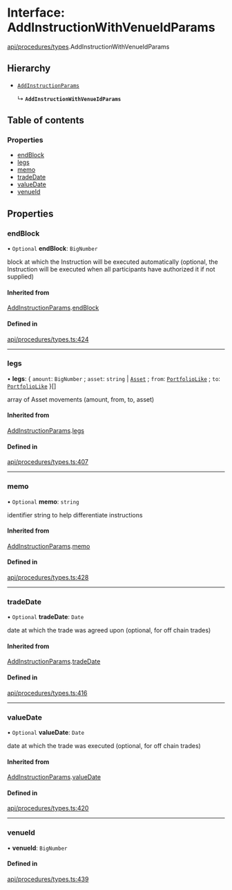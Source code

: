 # Interface: AddInstructionWithVenueIdParams

[api/procedures/types](../wiki/api.procedures.types).AddInstructionWithVenueIdParams

## Hierarchy

- [`AddInstructionParams`](../wiki/api.procedures.types.AddInstructionParams)

  ↳ **`AddInstructionWithVenueIdParams`**

## Table of contents

### Properties

- [endBlock](../wiki/api.procedures.types.AddInstructionWithVenueIdParams#endblock)
- [legs](../wiki/api.procedures.types.AddInstructionWithVenueIdParams#legs)
- [memo](../wiki/api.procedures.types.AddInstructionWithVenueIdParams#memo)
- [tradeDate](../wiki/api.procedures.types.AddInstructionWithVenueIdParams#tradedate)
- [valueDate](../wiki/api.procedures.types.AddInstructionWithVenueIdParams#valuedate)
- [venueId](../wiki/api.procedures.types.AddInstructionWithVenueIdParams#venueid)

## Properties

### endBlock

• `Optional` **endBlock**: `BigNumber`

block at which the Instruction will be executed automatically (optional, the Instruction will be executed when all participants have authorized it if not supplied)

#### Inherited from

[AddInstructionParams](../wiki/api.procedures.types.AddInstructionParams).[endBlock](../wiki/api.procedures.types.AddInstructionParams#endblock)

#### Defined in

[api/procedures/types.ts:424](https://github.com/PolymeshAssociation/polymesh-sdk/blob/46129005/src/api/procedures/types.ts#L424)

___

### legs

• **legs**: { `amount`: `BigNumber` ; `asset`: `string` \| [`Asset`](../wiki/api.entities.Asset.Asset) ; `from`: [`PortfolioLike`](../wiki/types#portfoliolike) ; `to`: [`PortfolioLike`](../wiki/types#portfoliolike)  }[]

array of Asset movements (amount, from, to, asset)

#### Inherited from

[AddInstructionParams](../wiki/api.procedures.types.AddInstructionParams).[legs](../wiki/api.procedures.types.AddInstructionParams#legs)

#### Defined in

[api/procedures/types.ts:407](https://github.com/PolymeshAssociation/polymesh-sdk/blob/46129005/src/api/procedures/types.ts#L407)

___

### memo

• `Optional` **memo**: `string`

identifier string to help differentiate instructions

#### Inherited from

[AddInstructionParams](../wiki/api.procedures.types.AddInstructionParams).[memo](../wiki/api.procedures.types.AddInstructionParams#memo)

#### Defined in

[api/procedures/types.ts:428](https://github.com/PolymeshAssociation/polymesh-sdk/blob/46129005/src/api/procedures/types.ts#L428)

___

### tradeDate

• `Optional` **tradeDate**: `Date`

date at which the trade was agreed upon (optional, for off chain trades)

#### Inherited from

[AddInstructionParams](../wiki/api.procedures.types.AddInstructionParams).[tradeDate](../wiki/api.procedures.types.AddInstructionParams#tradedate)

#### Defined in

[api/procedures/types.ts:416](https://github.com/PolymeshAssociation/polymesh-sdk/blob/46129005/src/api/procedures/types.ts#L416)

___

### valueDate

• `Optional` **valueDate**: `Date`

date at which the trade was executed (optional, for off chain trades)

#### Inherited from

[AddInstructionParams](../wiki/api.procedures.types.AddInstructionParams).[valueDate](../wiki/api.procedures.types.AddInstructionParams#valuedate)

#### Defined in

[api/procedures/types.ts:420](https://github.com/PolymeshAssociation/polymesh-sdk/blob/46129005/src/api/procedures/types.ts#L420)

___

### venueId

• **venueId**: `BigNumber`

#### Defined in

[api/procedures/types.ts:439](https://github.com/PolymeshAssociation/polymesh-sdk/blob/46129005/src/api/procedures/types.ts#L439)
